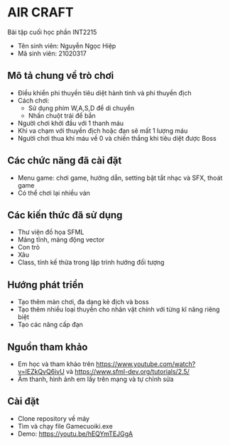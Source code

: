 # AIR CRAFT

Bài tập cuối học phần INT2215
- Tên sinh viên: Nguyễn Ngọc Hiệp
- Mã sinh viên: 21020317

## Mô tả chung về trò chơi
- Điều khiển phi thuyền tiêu diệt hành tinh và phi thuyền địch
- Cách chơi:
  - Sử dụng phím W,A,S,D để di chuyển
  - Nhấn chuột trái để bắn
- Người chơi khởi đầu với 1 thanh máu
- Khi va chạm với thuyền địch hoặc đạn sẽ mất 1 lượng máu
- Người chơi thua khi máu về 0 và chiến thắng khi tiêu diệt được Boss

## Các chức năng đã cài đặt
- Menu game: chơi game, hướng dẫn, setting bật tắt nhạc và SFX, thoát game
- Có thể chơi lại nhiều ván 


## Các kiến thức đã sử dụng
- Thư viện đồ họa SFML
- Mảng tĩnh, mảng động vector
- Con trỏ
- Xâu
- Class, tính kế thừa trong lập trình hướng đối tượng

## Hướng phát triển
- Tạo thêm màn chơi, đa dạng kẻ địch và boss
- Tạo thêm nhiều loại thuyền cho nhân vật chính với từng kĩ năng riêng biệt
- Tạo các nâng cấp đạn

## Nguồn tham khảo
- Em học và tham khảo trên https://www.youtube.com/watch?v=lEZkQvQ6ivU và https://www.sfml-dev.org/tutorials/2.5/
- Âm thanh, hình ảnh em lấy trên mạng và tự chỉnh sửa 

## Cài đặt
- Clone repository về máy
- Tìm và chạy file Gamecuoiki.exe
- Demo: https://youtu.be/hEQYmTEJGgA


